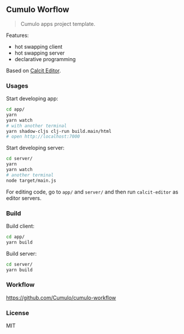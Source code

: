 
Cumulo Worflow
------

> Cumulo apps project template.

Features:

* hot swapping client
* hot swapping server
* declarative programming

Based on [Calcit Editor](https://github.com/Cirru/calcit-editor).

### Usages

Start developing app:

```bash
cd app/
yarn
yarn watch
# with another terminal
yarn shadow-cljs clj-run build.main/html
# open http://localhost:7000
```

Start developing server:

```bash
cd server/
yarn
yarn watch
# another terminal
node target/main.js
```

For editing code, go to `app/` and `server/` and then run `calcit-editor` as editor servers.

### Build

Build client:

```bash
cd app/
yarn build
```

Build server:

```bash
cd server/
yarn build
```

### Workflow

https://github.com/Cumulo/cumulo-workflow

### License

MIT
